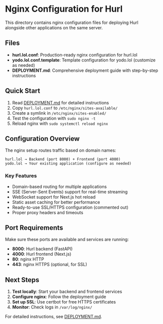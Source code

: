 # Nginx Configuration for Hurl

This directory contains nginx configuration files for deploying Hurl alongside other applications on the same server.

## Files

- **hurl.lol.conf**: Production-ready nginx configuration for hurl.lol
- **yodo.lol.conf.template**: Template configuration for yodo.lol (customize as needed)
- **DEPLOYMENT.md**: Comprehensive deployment guide with step-by-step instructions

## Quick Start

1. Read [DEPLOYMENT.md](./DEPLOYMENT.md) for detailed instructions
2. Copy `hurl.lol.conf` to `/etc/nginx/sites-available/`
3. Create a symlink in `/etc/nginx/sites-enabled/`
4. Test the configuration with `sudo nginx -t`
5. Reload nginx with `sudo systemctl reload nginx`

## Configuration Overview

The nginx setup routes traffic based on domain names:

```
hurl.lol → Backend (port 8000) + Frontend (port 4000)
yodo.lol → Your existing application (configure as needed)
```

### Key Features

- Domain-based routing for multiple applications
- SSE (Server-Sent Events) support for real-time streaming
- WebSocket support for Next.js hot reload
- Static asset caching for better performance
- Ready-to-use SSL/HTTPS configuration (commented out)
- Proper proxy headers and timeouts

## Port Requirements

Make sure these ports are available and services are running:

- **8000**: Hurl backend (FastAPI)
- **4000**: Hurl frontend (Next.js)
- **80**: nginx HTTP
- **443**: nginx HTTPS (optional, for SSL)

## Next Steps

1. **Test locally**: Start your backend and frontend services
2. **Configure nginx**: Follow the deployment guide
3. **Set up SSL**: Use certbot for free HTTPS certificates
4. **Monitor**: Check logs in `/var/log/nginx/`

For detailed instructions, see [DEPLOYMENT.md](./DEPLOYMENT.md).
